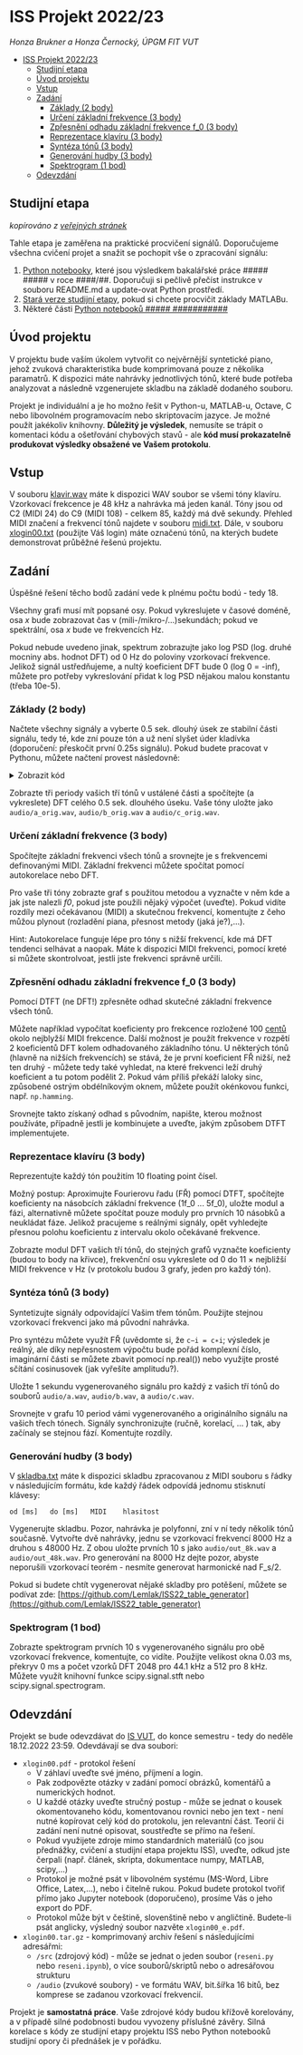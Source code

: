 # ISS Projekt 2022/23

*Honza Brukner a Honza Černocký, ÚPGM FIT VUT*

- [ISS Projekt 2022/23](#iss-projekt-202223)
  - [Studijní etapa](#studijní-etapa)
  - [Úvod projektu](#úvod-projektu)
  - [Vstup](#vstup)
  - [Zadání](#zadání)
    - [Základy (2 body)](#základy-2-body)
    - [Určení základní frekvence (3 body)](#určení-základní-frekvence-3-body)
    - [Zpřesnění odhadu základní frekvence f_0 (3 body)](#zpřesnění-odhadu-základní-frekvence-f_0-3-body)
    - [Reprezentace klavíru (3 body)](#reprezentace-klavíru-3-body)
    - [Syntéza tónů (3 body)](#syntéza-tónů-3-body)
    - [Generování hudby (3 body)](#generování-hudby-3-body)
    - [Spektrogram (1 bod)](#spektrogram-1-bod)
  - [Odevzdání](#odevzdání)

## Studijní etapa

*kopírováno z [veřejných stránek](https://www.fit.vutbr.cz/study/courses/ISS/public/#proj)*

Tahle etapa je zaměřena na praktické procvičení signálů. Doporučujeme všechna cvičení projet a snažit se pochopit vše o zpracování signálu:

1. [Python notebooky](https://www.fit.vutbr.cz/study/courses/ISS/public/proj_studijni_etapa/), které jsou výsledkem bakalářské práce ##### ##### v roce ####/##. Doporučuji si pečlivě přečíst instrukce v souboru README.md a update-ovat Python prostředí.
2. [Stará verze studijní etapy](https://www.fit.vutbr.cz/study/courses/ISS/public/proj_studijni_etapa_old_Matlab/), pokud si chcete procvičit základy MATLABu.
3. Některé části [Python notebooků ##### ###########](https://www.fit.vutbr.cz/~izmolikova/ISS/project/)

## Úvod projektu

V projektu bude vaším úkolem vytvořit co nejvěrnější syntetické piano, jehož zvuková charakteristika bude komprimovaná pouze z několika paramatrů. K dispozici máte nahrávky jednotlivých tónů, které bude potřeba analyzovat a následně vzgenerujete skladbu na základě dodaného souboru.

Projekt je individuální a je ho možno řešit v Python-u, MATLAB-u, Octave, C nebo libovolném programovacím nebo skriptovacím jazyce. Je možné použít jakékoliv knihovny. **Důležitý je výsledek**, nemusíte se trápit o komentaci kódu a ošetřování chybových stavů - ale **kód musí prokazatelně produkovat výsledky obsažené ve Vašem protokolu**.

## Vstup

V souboru [klavir.wav](https://www.fit.vutbr.cz/study/courses/ISS/public/proj2022-23/klavir.wav) máte k dispozici WAV soubor se všemi tóny klavíru. Vzorkovací frekcence je 48 kHz a nahrávka má jeden kanál. Tóny jsou od C2 (MIDI 24) do C9 (MIDI 108) - celkem 85, každý má dvě sekundy. Přehled MIDI značení a frekvencí tónů najdete v souboru [midi.txt](https://www.fit.vutbr.cz/study/courses/ISS/public/proj2022-23/midi.txt). Dále, v souboru [xlogin00.txt](https://www.fit.vutbr.cz/study/courses/ISS/public/proj2022-23/personal/xlogin00.txt) (použijte Váš login) máte označenú tónů, na kterých budete demonstrovat průběžné řešenú projektu.

## Zadání

Úspěšné řešení těcho bodů zadání vede k plnému počtu bodú - tedy 18.

Všechny grafi musí mít popsané osy. Pokud vykreslujete v časové doméně, osa *x* bude zobrazovat čas v (mili-/mikro-/...)sekundách; pokud ve spektrální, osa *x* bude ve frekvencích Hz.

Pokud nebude uvedeno jinak, spektrum zobrazujte jako log PSD (log. druhé mocniny abs. hodnot DFT) od 0 Hz do poloviny vzorkovací frekvence. Jelikož signál ustředňujeme, a nultý koeficient DFT bude 0 (log 0 = -inf), můžete pro potřeby vykreslování přidat k log PSD nějakou malou konstantu (třeba 10e-5).

### Základy (2 body)

Načtete všechny signály a vyberte 0.5 sek. dlouhý úsek ze stabilní části signálu, tedy té, kde zní pouze tón a už není slyšet úder kladívka (doporučení: přeskočit první 0.25s signálu). Pokud budete pracovat v Pythonu, můžete načtení provest následovně:

<details>
<summary>Zobrazit kód</summary>

```python
import numpy as np
import soundfile as sf
MIDIFROM = 24
MIDITO = 108
SKIP_SEC = 0.25
HOWMUCH_SEC = 0.5
WHOLETIME_SEC = 2.0
howmanytones = MIDITO - MIDIFROM + 1
tones = np.arange(MIDIFROM, MIDITO + 1)
s, Fs = sf.read('klavir.wav')
N = int(Fs * HOWMUCH_SEC)
Nwholetone = int(Fs * WHOLETIME_SEC)
xall = np.zeros((howmanytones, N))
samplefrom = int(SKIP_SEC * Fs)
sampleto = samplefrom + N
for tone in tones:
    x = s[samplefrom:sampleto]
    x = x - np.mean(x)
    xall[tone,:] = x
    samplefrom += Nwholetone
    sampleto += Nwholetone
```

</details>

Zobrazte tři periody vašich tří tónů v ustálené části a spočítejte (a vykreslete) DFT celého 0.5 sek. dlouhého úseku. Vaše tóny uložte jako `audio/a_orig.wav`, `audio/b_orig.wav` a `audio/c_orig.wav`.

### Určení základní frekvence (3 body)

Spočítejte základní frekvenci všech tónů a srovnejte je s frekvencemi definovanými MIDI. Základní frekvenci můžete spočítat pomocí autokorelace nebo DFT.

Pro vaše tři tóny zobrazte graf s použitou metodou a vyznačte v něm kde a jak jste nalezli *f0*, pokud jste použili nějaký výpočet (uveďte). Pokud vidíte rozdíly mezi očekávanou (MIDI) a skutečnou frekvencí, komentujte z čeho můžou plynout (rozladění piana, přesnost metody (jaká je?),...).

Hint: Autokorelace funguje lépe pro tóny s nižší frekvencí, kde má DFT tendenci selhávat a naopak. Máte k dispozici MIDI frekvenci, pomocí kreté si můžete skontrolvoat, jestli jste frekvenci správně určili.

### Zpřesnění odhadu základní frekvence f_0 (3 body)

Pomocí DTFT (ne DFT!) zpřesněte odhad skutečné základní frekvence všech tónů.

Můžete například vypočítat koeficienty pro frekcence rozložené 100 [centů](https://cs.wikipedia.org/wiki/Cent_(hudba)) okolo nejblyžší MIDI frekcence. Další možnost je použít frekvence v rozpětí 2 koeficientů DFT kolem odhadovaného základního tónu. U některých tónů (hlavně na nižších frekvencích) se stává, že je první koeficient FŘ nižší, než ten druhý - můžete tedy také vyhledat, na které frekvenci leží druhý koeficient a tu potom podělit 2. Pokud vám příliš překáží laloky sinc, způsobené ostrým obdélníkovým oknem, můžete použít okénkovou funkci, např. `np.hamming`.

Srovnejte takto získaný odhad s původním, napište, kterou možnost používáte, případně jestli je kombinujete a uveďte, jakým způsobem DTFT implementujete.

### Reprezentace klavíru (3 body)

Reprezentujte každý tón použitím 10 floating point čísel.

Možný postup: Aproximujte Fourierovu řadu (FŘ) pomocí DTFT, spočítejte koeficienty na násobcích základní frekvence (1f_0 ... 5f_0), uložte modul a fázi, alternativně můžete spočítat pouze moduly pro prvních 10 násobků a neukládat fáze. Jelikož pracujeme s reálnými signály, opět vyhledejte přesnou polohu koeficientu z intervalu okolo očekávané frekvence.

Zobrazte modul DFT vašich tří tónů, do stejných grafů vyznačte koeficienty (budou to body na křivce), frekvenční osu vykreslete od 0 do 11 × nejbližší MIDI frekvence v Hz (v protokolu budou 3 grafy, jeden pro každý tón).

### Syntéza tónů (3 body)

Syntetizujte signály odpovídající Vašim třem tónům. Použijte stejnou vzorkovací frekvenci jako má původní nahrávka.

Pro syntézu můžete využít FŘ (uvědomte si, že `c−i = c∗i`; výsledek je reálný, ale díky nepřesnostem výpočtu bude pořád komplexní číslo, imaginární části se můžete zbavit pomocí np.real()) nebo využijte prosté sčítání cosinusovek (jak vyřešíte amplitudu?).

Uložte 1 sekundu vygenerovaného signálu pro každý z vašich tří tónů do souborů `audio/a.wav`, `audio/b.wav`, a `audio/c.wav`.

Srovnejte v grafu 10 period vámi vygenerovaného a originálního signálu na vašich třech tónech. Signály synchronizujte (ručně, korelací, ... ) tak, aby začínaly se stejnou fází. Komentujte rozdíly.

### Generování hudby (3 body)

V [skladba.txt](https://www.fit.vutbr.cz/study/courses/ISS/public/proj2022-23/skladba.txt) máte k dispozici skladbu zpracovanou z MIDI souboru s řádky v následujícím formátu, kde každý řádek odpovídá jednomu stisknutí klávesy:

```text
od [ms]   do [ms]   MIDI    hlasitost
```

Vygenerujte skladbu. Pozor, nahrávka je polyfonní, zní v ní tedy několik tónů současně. Vytvořte dvě nahrávky, jednu se vzorkovací frekvencí 8000 Hz a druhou s 48000 Hz. Z obou uložte prvních 10 s jako `audio/out_8k.wav` a `audio/out_48k.wav`. Pro generování na 8000 Hz dejte pozor, abyste neporušili vzorkovací teorém - nesmíte generovat harmonické nad F_s/2.

Pokud si budete chtít vygenerovat nějaké skladby pro potěšení, můžete se podívat zde: [https://github.com/Lemlak/ISS22_table_generator](https://github.com/Lemlak/ISS22_table_generator)

### Spektrogram (1 bod)

Zobrazte spektrogram prvních 10 s vygenerovaného signálu pro obě vzorkovací frekvence, komentujte, co vidíte. Použijte velikost okna 0.03 ms, překryv 0 ms a počet vzorků DFT 2048 pro 44.1 kHz a 512 pro 8 kHz. Můžete využít knihovní funkce scipy.signal.stft nebo scipy.signal.spectrogram.

## Odevzdání

Projekt se bude odevzdávat do [IS VUT](https://www.vut.cz/studis/student.phtml), do konce semestru - tedy do neděle 18.12.2022 23:59. Odevdávají se dva soubori:

- `xlogin00.pdf` - protokol řešení
  - V záhlaví uveďte své jméno, příjmení a login.
  - Pak zodpovězte otázky v zadání pomocí obrázků, komentářů a numerických hodnot.
  - U každé otázky uveďte stručný postup - může se jednat o kousek okomentovaneho kódu, komentovanou rovnici nebo jen text - není nutné kopírovat celý kód do protokolu, jen relevantní část. Teorií či zadání není nutné opisovat, soustřeďte se přímo na řešení.
  - Pokud využijete zdroje mimo standardních materiálů (co jsou přednážky, cvičení a studijní etapa projektu ISS), uveďte, odkud jste čerpali (např. článek, skripta, dokumentace numpy, MATLAB, scipy,...)
  - Protokol je možné psát v libovolném systému (MS-Word, Libre Office, Latex,...), nebo i čitelně rukou. Pokud budete protokol tvořiť přímo jako Jupyter notebook (doporučeno), prosíme Vás o jeho export do PDF.
  - Protokol může být v češtině, slovenštině nebo v angličtině. Budete-li psát anglicky, výsledný soubor nazvěte `xlogin00_e.pdf`.
- `xlogin00.tar.gz` - komprimovaný archiv řešení s následujícími adresářmi:
  - `/src` (zdrojový kód) - může se jednat o jeden soubor (`reseni.py` nebo `reseni.ipynb`), o více souborů/skriptů nebo o adresářovou strukturu
  - `/audio` (zvukové soubory) - ve formátu WAV, bit.šířka 16 bitů, bez komprese se zadanou vzorkovací frekvencií.

Projekt je **samostatná práce**. Vaše zdrojové kódy budou křížově korelovány, a v případě silné podobnosti budou vyvozeny příslušné závěry. Silná korelace s kódy ze studijní etapy projektu ISS nebo Python notebooků studijní opory či přednášek je v pořádku.
